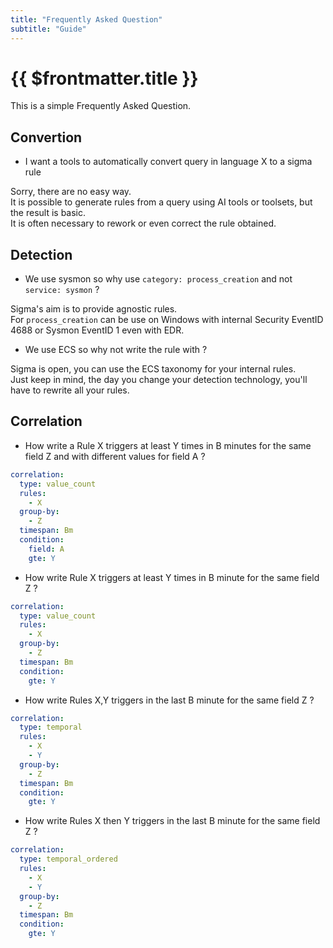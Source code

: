 ```yaml
---
title: "Frequently Asked Question"
subtitle: "Guide"
---
```


<!--suppress ES6UnusedImports -->
<script setup>
import {withBase} from "vitepress";  
import RulesBox from "/.vitepress/theme/components/Boxes/RulesBox.vue";
import LogsourceBox from "/.vitepress/theme/components/Boxes/LogsourceBox.vue";
import BackendBox from "/.vitepress/theme/components/Boxes/BackendBox.vue";

</script>

# {{ $frontmatter.title }}

This is a simple Frequently Asked Question.

## Convertion

- I want a tools to automatically convert query in language X to a sigma rule

Sorry, there are no easy way.  
It is possible to generate rules from a query using AI tools or toolsets, but the result is basic.  
It is often necessary to rework or even correct the rule obtained.

## Detection

- We use sysmon so why use `category: process_creation` and not `service: sysmon` ?

Sigma's aim is to provide agnostic rules.  
For `process_creation` can be use on Windows with internal Security EventID 4688 or Sysmon EventID 1 even with EDR.

- We use ECS so why not write the rule with ?

Sigma is open, you can use the ECS taxonomy for your internal rules.  
Just keep in mind, the day you change your detection technology, you'll have to rewrite all your rules.

## Correlation

- How write a Rule X triggers at least Y times in B minutes for the same field Z and with different values for field A ?

```yaml
correlation:
  type: value_count
  rules:
    - X
  group-by:
    - Z
  timespan: Bm
  condition:
    field: A
    gte: Y
```

- How write Rule X triggers at least Y times in B minute for the same field Z ?

```yaml
correlation:
  type: value_count
  rules:
    - X
  group-by:
    - Z
  timespan: Bm
  condition:
    gte: Y
```

- How write Rules X,Y triggers in the last B minute for the same field Z ?

```yaml
correlation:
  type: temporal
  rules:
    - X
    - Y
  group-by:
    - Z
  timespan: Bm
  condition:
    gte: Y
```

- How write Rules X then Y triggers in the last B minute for the same field Z ?

```yaml
correlation:
  type: temporal_ordered
  rules:
    - X
    - Y
  group-by:
    - Z
  timespan: Bm
  condition:
    gte: Y
```
